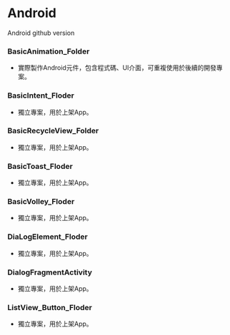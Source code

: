 # Android
Android github version

### BasicAnimation_Folder
* 實際製作Android元件，包含程式碼、UI介面，可重複使用於後續的開發專案。

### BasicIntent_Floder
* 獨立專案，用於上架App。 

### BasicRecycleView_Folder
* 獨立專案，用於上架App。 

### BasicToast_Floder
* 獨立專案，用於上架App。 

### BasicVolley_Floder
* 獨立專案，用於上架App。 

### DiaLogElement_Floder
* 獨立專案，用於上架App。 

### DialogFragmentActivity
* 獨立專案，用於上架App。 

### ListView_Button_Floder
* 獨立專案，用於上架App。 
